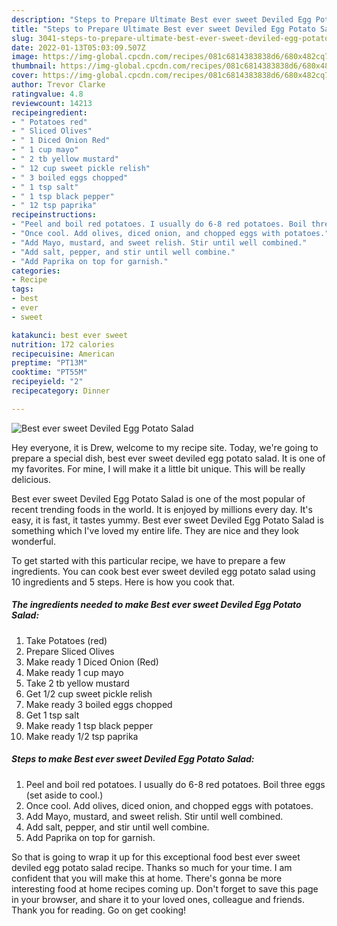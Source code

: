 ```yaml
---
description: "Steps to Prepare Ultimate Best ever sweet Deviled Egg Potato Salad"
title: "Steps to Prepare Ultimate Best ever sweet Deviled Egg Potato Salad"
slug: 3041-steps-to-prepare-ultimate-best-ever-sweet-deviled-egg-potato-salad
date: 2022-01-13T05:03:09.507Z
image: https://img-global.cpcdn.com/recipes/081c6814383838d6/680x482cq70/best-ever-sweet-deviled-egg-potato-salad-recipe-main-photo.jpg
thumbnail: https://img-global.cpcdn.com/recipes/081c6814383838d6/680x482cq70/best-ever-sweet-deviled-egg-potato-salad-recipe-main-photo.jpg
cover: https://img-global.cpcdn.com/recipes/081c6814383838d6/680x482cq70/best-ever-sweet-deviled-egg-potato-salad-recipe-main-photo.jpg
author: Trevor Clarke
ratingvalue: 4.8
reviewcount: 14213
recipeingredient:
- " Potatoes red"
- " Sliced Olives"
- " 1 Diced Onion Red"
- " 1 cup mayo"
- " 2 tb yellow mustard"
- " 12 cup sweet pickle relish"
- " 3 boiled eggs chopped"
- " 1 tsp salt"
- " 1 tsp black pepper"
- " 12 tsp paprika"
recipeinstructions:
- "Peel and boil red potatoes. I usually do 6-8 red potatoes. Boil three eggs (set aside to cool.)"
- "Once cool. Add olives, diced onion, and chopped eggs with potatoes."
- "Add Mayo, mustard, and sweet relish. Stir until well combined."
- "Add salt, pepper, and stir until well combine."
- "Add Paprika on top for garnish."
categories:
- Recipe
tags:
- best
- ever
- sweet

katakunci: best ever sweet 
nutrition: 172 calories
recipecuisine: American
preptime: "PT13M"
cooktime: "PT55M"
recipeyield: "2"
recipecategory: Dinner

---
```



![Best ever sweet Deviled Egg Potato Salad](https://img-global.cpcdn.com/recipes/081c6814383838d6/680x482cq70/best-ever-sweet-deviled-egg-potato-salad-recipe-main-photo.jpg)

Hey everyone, it is Drew, welcome to my recipe site. Today, we're going to prepare a special dish, best ever sweet deviled egg potato salad. It is one of my favorites. For mine, I will make it a little bit unique. This will be really delicious.

Best ever sweet Deviled Egg Potato Salad is one of the most popular of recent trending foods in the world. It is enjoyed by millions every day. It's easy, it is fast, it tastes yummy. Best ever sweet Deviled Egg Potato Salad is something which I've loved my entire life. They are nice and they look wonderful.




To get started with this particular recipe, we have to prepare a few ingredients. You can cook best ever sweet deviled egg potato salad using 10 ingredients and 5 steps. Here is how you cook that.

<!--inarticleads1-->

##### The ingredients needed to make Best ever sweet Deviled Egg Potato Salad:

1. Take  Potatoes (red)
1. Prepare  Sliced Olives
1. Make ready  1 Diced Onion (Red)
1. Make ready  1 cup mayo
1. Take  2 tb yellow mustard
1. Get  1/2 cup sweet pickle relish
1. Make ready  3 boiled eggs chopped
1. Get  1 tsp salt
1. Make ready  1 tsp black pepper
1. Make ready  1/2 tsp paprika




<!--inarticleads2-->

##### Steps to make Best ever sweet Deviled Egg Potato Salad:

1. Peel and boil red potatoes. I usually do 6-8 red potatoes. Boil three eggs (set aside to cool.)
1. Once cool. Add olives, diced onion, and chopped eggs with potatoes.
1. Add Mayo, mustard, and sweet relish. Stir until well combined.
1. Add salt, pepper, and stir until well combine.
1. Add Paprika on top for garnish.




So that is going to wrap it up for this exceptional food best ever sweet deviled egg potato salad recipe. Thanks so much for your time. I am confident that you will make this at home. There's gonna be more interesting food at home recipes coming up. Don't forget to save this page in your browser, and share it to your loved ones, colleague and friends. Thank you for reading. Go on get cooking!
